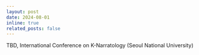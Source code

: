 ```yaml
---
layout: post
date: 2024-08-01
inline: true
related_posts: false
---
```


TBD, International Conference on K-Narratology (Seoul National University)

